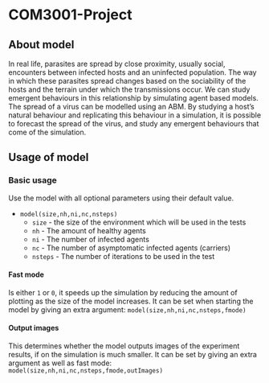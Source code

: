 # COM3001-Project
## About model
In real life, parasites are spread by close proximity, usually social, encounters between infected hosts and an uninfected population.  The way in which these parasites spread changes based on the sociability of the hosts and the terrain under which the transmissions occur. We can study emergent behaviours in this relationship by simulating agent based models.
The spread of a virus can be modelled using an ABM. By studying a host’s natural behaviour and replicating this behaviour in a simulation, it is possible to forecast the spread of the virus, and study any emergent behaviours that come of the simulation. 

## Usage of model
### Basic usage
Use the model with all optional parameters using their default value.
* `model(size,nh,ni,nc,nsteps)`
  * `size` - the size of the environment which will be used in the tests
  * `nh` - The amount of healthy agents
  * `ni` - The number of infected agents
  * `nc` - The number of asymptomatic infected agents (carriers)
  * `nsteps` - The number of iterations to be used in the test
#### Fast mode
Is either `1` or `0`, it speeds up the simulation by reducing the amount of plotting as the size of the model increases.
It can be set when starting the model by giving an extra argument: `model(size,nh,ni,nc,nsteps,fmode)`
#### Output images
This determines whether the model outputs images of the experiment results, if on the simulation is much smaller.
It can be set by giving an extra argument as well as fast mode: `model(size,nh,ni,nc,nsteps,fmode,outImages)`